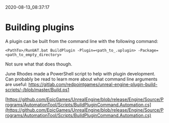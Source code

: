 2020-08-13_08:37:17

# Building plugins

A plugin can be built from the command line with the following command:

`<PathTo>/RunUAT.bat BuildPlugin -Plugin=<path_to_.uplugin> -Package=<path_to_empty_directory>` 

Not sure what that does though.

June Rhodes made a PowerShell script to help with plugin development. Can probably be read to learn more about what command line arguments are useful:
https://gitlab.com/redpointgames/unreal-engine-plugin-build-scripts/-/blob/master/Build.ps1



[https://github.com/EpicGames/UnrealEngine/blob/release/Engine/Source/Programs/AutomationTool/Scripts/BuildPluginCommand.Automation.cs](https://github.com/EpicGames/UnrealEngine/blob/release/Engine/Source/Programs/AutomationTool/Scripts/BuildPluginCommand.Automation.cs)